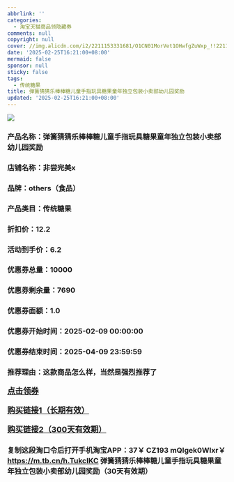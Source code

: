 ```yaml
---
abbrlink: ''
categories:
  - 淘宝天猫商品领隐藏券
comments: null
copyright: null
cover: //img.alicdn.com/i2/2211153331681/O1CN01MorVet1OHwfgZuWxp_!!2211153331681.jpg
date: '2025-02-25T16:21:00+08:00'
mermaid: false
sponsor: null
sticky: false
tags:
  - 传统糖果
title: 弹簧猜猜乐棒棒糖儿童手指玩具糖果童年独立包装小卖部幼儿园奖励
updated: '2025-02-25T16:21:00+08:00'
--- 
```


![](//img.alicdn.com/i2/2211153331681/O1CN01MorVet1OHwfgZuWxp_!!2211153331681.jpg)

### 产品名称：弹簧猜猜乐棒棒糖儿童手指玩具糖果童年独立包装小卖部幼儿园奖励
### 店铺名称：非尝完美x
### 品牌：others（食品）
### 产品类目：传统糖果
### 折扣价：12.2
### 活动到手价：6.2
### 优惠券总量：10000
### 优惠券剩余量：7690
### 优惠券面额：1.0
### 优惠券开始时间：2025-02-09 00:00:00	
### 优惠券结束时间：2025-04-09 23:59:59	
### 推荐理由：这款商品怎么样，当然是强烈推荐了

<p style="font-size: 18px; font-weight: bold;">
  <a href="https://uland.taobao.com/coupon/edetail?e=7ZJx8PJrrMClhHvvyUNXZfh8CuWt5YH551NtNRhtOmQN7o%2BV4tTEYSEQjcC%2FFzjX%2FTHm6d4kEyUA4fZgkpI55aObSQ%2FxGSfdXL9qETVkGsjabAJjl9LutbeJpu0lau43I2dusPv1Pt%2Bha8P8GfkY4NVqM6BWlz38Swz%2BwUUDKR%2F8K9YNLmrDsgfyo2OgdZRcDWQ5VxhtacggJup5pr83WPMNr87aVHyKilZ8XD5fNXz7IYr%2BG5ZU%2BWiHiH0iOqg85zcCkq6lcuS5SHifO%2BCr4Zq3xf%2BfaycpYfX6Bv%2BaN1eVZH96CFoy2dssii%2F7skwC&traceId=2166d8db17407296732636749d133b&union_lens=lensId%3AOPT%401740729673%402104d31c_0e67_1954b92e7d1_1d0d%4001%40eyJmbG9vcklkIjo3MzM1NH0ie" target="_blank">点击领券</a>
</p>
<p style="font-size: 18px; font-weight: bold;">
  <a href="https://s.click.taobao.com/t?e=m%3D2%26s%3D4PCFClgsKV1w4vFB6t2Z2ueEDrYVVa64LKpWJ%2Bin0XLjf2vlNIV67kkfnVn6TwKdjGYPrSmetxH3ID%2FV1RqsF4wnCJeELi4I%2FIEn%2BS1IjHAB0ghlTd7WlZVm%2FOAUUFw71qrpxiwMoCNxc1AtbZGVSybSPxISjQECEBdRwBWZrd8vmaZ8g4E1Y9DoTfLHmbuIE43S9SmiZ6pK7ENkGr0A2OKNPiEErM3pPjT27W7rJELcZh3Gi7QWbXB6Jd9pUfrR1KilmKsn0wzOwDMfXFgMfjzJ4SYNqr713DzKrjtaHYlxKmPmpIKZsA%3D%3D" target="_blank">购买链接1（长期有效）</a>
</p>
<p style="font-size: 18px; font-weight: bold;">
  <a href="https://s.click.taobao.com/LicuOYs" target="_blank">购买链接2（300天有效期）</a>
</p>

### 复制这段淘口令后打开手机淘宝APP：37￥ CZ193 mQIgek0WIxr￥ https://m.tb.cn/h.TukcIKC  弹簧猜猜乐棒棒糖儿童手指玩具糖果童年独立包装小卖部幼儿园奖励（30天有效期）
